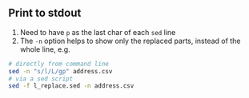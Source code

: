 




## Print to stdout
01. Need to have `p` as the last char of each `sed` line
02. The `-n` option helps to show only the replaced parts, instead of the whole line, e.g.
  ```bash
  # directly from command line
  sed -n "s/l/L/gp" address.csv
  # via a sed script
  sed -f l_replace.sed -n address.csv
  ```






